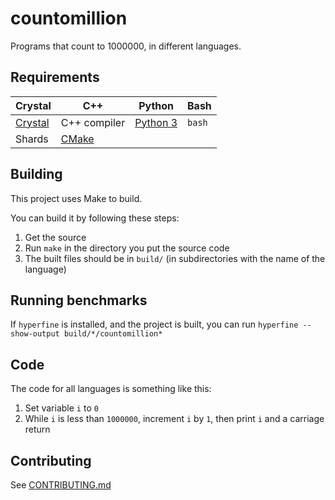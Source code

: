 # countomillion

Programs that count to 1000000, in different languages.

## Requirements

| Crystal | C++ | Python | Bash |
|---------|-----|--------|------|
[Crystal](https://crystal-lang.org) | C++ compiler | [Python 3](https://python.org) | `bash`
Shards | [CMake](https://cmake.org)

## Building

This project uses Make to build.

You can build it by following these steps:
1. Get the source
2. Run `make` in the directory you put the source code
3. The built files should be in `build/` (in subdirectories with the name of the language)

## Running benchmarks

If `hyperfine` is installed, and the project is built, you can run `hyperfine --show-output build/*/countomillion*`

## Code

The code for all languages is something like this:
1. Set variable `i` to `0`
2. While `i` is less than `1000000`, increment `i` by `1`, then print `i` and a carriage return

## Contributing

See [CONTRIBUTING.md](CONTRIBUTING.md)
